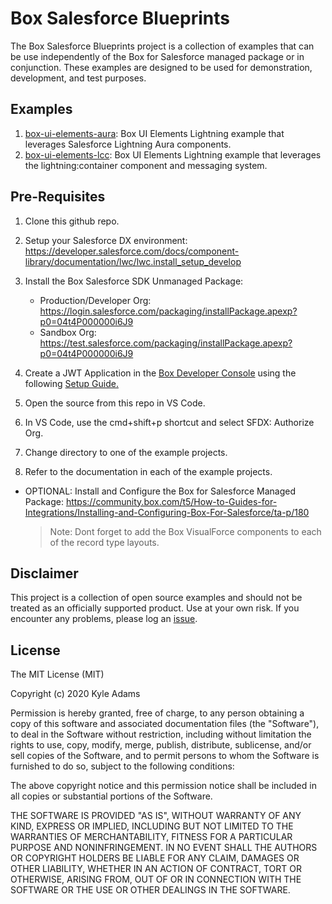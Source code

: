 # Box Salesforce Blueprints
The Box Salesforce Blueprints project is a collection of examples that can be use independently of the Box for Salesforce managed package or in conjunction. These examples are designed to be used for demonstration, development, and test purposes.

## Examples
1. [box-ui-elements-aura](/box-ui-elements-aura): Box UI Elements Lightning example that leverages Salesforce Lightning Aura components.
2. [box-ui-elements-lcc](/box-ui-elements-lcc): Box UI Elements Lightning example that leverages the lightning:container component and messaging system.


## Pre-Requisites

1. Clone this github repo.
2. Setup your Salesforce DX environment: https://developer.salesforce.com/docs/component-library/documentation/lwc/lwc.install_setup_develop
3. Install the Box Salesforce SDK Unmanaged Package:

    * Production/Developer Org: https://login.salesforce.com/packaging/installPackage.apexp?p0=04t4P000000i6J9
    * Sandbox Org: https://test.salesforce.com/packaging/installPackage.apexp?p0=04t4P000000i6J9

4. Create a JWT Application in the [Box Developer Console](https://account.box.com/developers/services) using the following [Setup Guide.](https://developer.box.com/en/guides/applications/custom-apps/jwt-setup/)
5. Open the source from this repo in VS Code.
6. In VS Code, use the cmd+shift+p shortcut and select SFDX: Authorize Org.
7. Change directory to one of the example projects.
8. Refer to the documentation in each of the example projects.
* OPTIONAL: Install and Configure the Box for Salesforce Managed Package: https://community.box.com/t5/How-to-Guides-for-Integrations/Installing-and-Configuring-Box-For-Salesforce/ta-p/180
    > Note: Dont forget to add the Box VisualForce components to each of the record type layouts.

## Disclaimer
This project is a collection of open source examples and should not be treated as an officially supported product. Use at your own risk. If you encounter any problems, please log an [issue](https://github.com/kylefernandadams/box-salesforce-blueprints/issues).

## License

The MIT License (MIT)

Copyright (c) 2020 Kyle Adams

Permission is hereby granted, free of charge, to any person obtaining a copy of this software and associated documentation files (the "Software"), to deal in the Software without restriction, including without limitation the rights to use, copy, modify, merge, publish, distribute, sublicense, and/or sell copies of the Software, and to permit persons to whom the Software is furnished to do so, subject to the following conditions:

The above copyright notice and this permission notice shall be included in all copies or substantial portions of the Software.

THE SOFTWARE IS PROVIDED "AS IS", WITHOUT WARRANTY OF ANY KIND, EXPRESS OR IMPLIED, INCLUDING BUT NOT LIMITED TO THE WARRANTIES OF MERCHANTABILITY, FITNESS FOR A PARTICULAR PURPOSE AND NONINFRINGEMENT. IN NO EVENT SHALL THE AUTHORS OR COPYRIGHT HOLDERS BE LIABLE FOR ANY CLAIM, DAMAGES OR OTHER LIABILITY, WHETHER IN AN ACTION OF CONTRACT, TORT OR OTHERWISE, ARISING FROM, OUT OF OR IN CONNECTION WITH THE SOFTWARE OR THE USE OR OTHER DEALINGS IN THE SOFTWARE.

